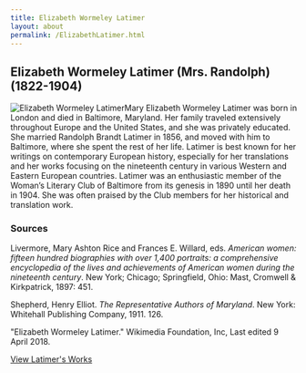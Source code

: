 ```yaml
---
title: Elizabeth Wormeley Latimer
layout: about
permalink: /ElizabethLatimer.html
---
```


## Elizabeth Wormeley Latimer (Mrs. Randolph) (1822-1904)
<div style="float: left"><img src="https://elizajames.github.io/WLCB_draft/assets/img/ElizabethLatimer.jpg" alt="Elizabeth Wormeley Latimer"></div>

Mary Elizabeth Wormeley Latimer was born in London and died in Baltimore, Maryland. Her family traveled extensively throughout Europe and the United States, and she was privately educated. She married Randolph Brandt Latimer in 1856, and moved with him to Baltimore, where she spent the rest of her life. Latimer is best known for her writings on contemporary European history, especially for her translations and her works focusing on the nineteenth century in various Western and Eastern European countries. Latimer was an enthusiastic member of the Woman’s Literary Club of Baltimore from its genesis in 1890 until her death in 1904. She was often praised by the Club members for her historical and translation work.

### Sources

Livermore, Mary Ashton Rice and Frances E. Willard, eds. *American women: fifteen hundred biographies with over 1,400 portraits: a comprehensive encyclopedia of the lives and achievements of American women during the nineteenth century*. New York; Chicago; Springfield, Ohio: Mast, Cromwell & Kirkpatrick, 1897: 451.

Shepherd, Henry Elliot. *The Representative Authors of Maryland*. New York: Whitehall Publishing Company, 1911. 126.

"Elizabeth Wormeley Latimer." Wikimedia Foundation, Inc, Last edited 9 April 2018.

[View Latimer's Works](https://elizajames.github.io/WLCB_draft/browse.html#latimer)